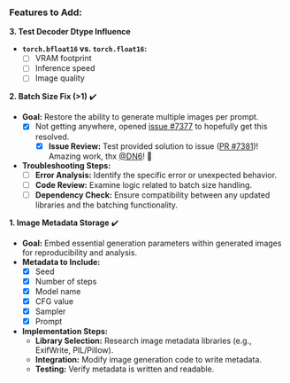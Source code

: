 ### Features to Add:

**3. Test Decoder Dtype Influence**

* **`torch.bfloat16` vs. `torch.float16`:**
    - [ ] VRAM footprint
    - [ ] Inference speed
    - [ ] Image quality

**2. Batch Size Fix (>1)** ✔️

* **Goal:** Restore the ability to generate multiple images per prompt.
    - [x] Not getting anywhere, opened [issue #7377](https://github.com/huggingface/diffusers/issues/7377) to hopefully get this resolved.
        - [x] **Issue Review:** Test provided solution to issue ([PR #7381](https://github.com/huggingface/diffusers/pull/7381))! Amazing work, thx [@DN6](https://github.com/DN6)! 🎉
* **Troubleshooting Steps:**
    - [ ] **Error Analysis:** Identify the specific error or unexpected behavior.
    - [ ] **Code Review:** Examine logic related to batch size handling.
    - [ ] **Dependency Check:** Ensure compatibility between any updated libraries and the batching functionality.

**1. Image Metadata Storage** ✔️

* **Goal:** Embed essential generation parameters within generated images for reproducibility and analysis.
* **Metadata to Include:**
    - [x] Seed
    - [x] Number of steps
    - [x] Model name
    - [x] CFG value
    - [x] Sampler
    - [x] Prompt

* **Implementation Steps:**
    - **Library Selection:** Research image metadata libraries (e.g., ExifWrite, PIL/Pillow).
    - **Integration:** Modify image generation code to write metadata.
    - **Testing:** Verify metadata is written and readable.
